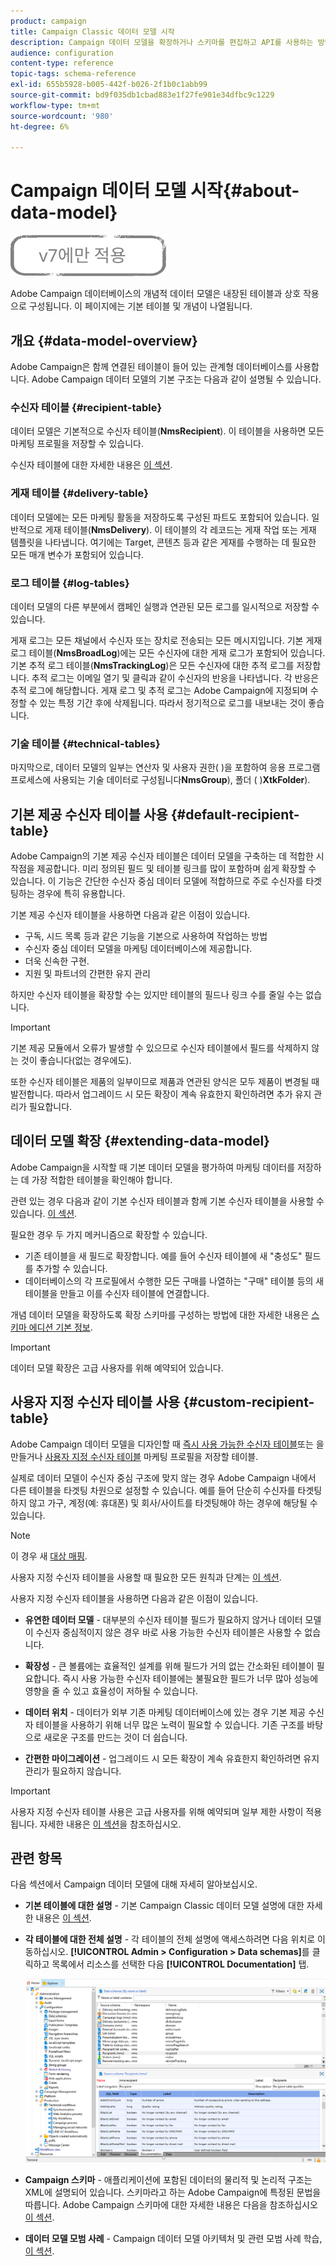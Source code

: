 ```yaml
---
product: campaign
title: Campaign Classic 데이터 모델 시작
description: Campaign 데이터 모델을 확장하거나 스키마를 편집하고 API를 사용하는 방법을 알아보십시오
audience: configuration
content-type: reference
topic-tags: schema-reference
exl-id: 655b5928-b005-442f-b026-2f1b0c1abb99
source-git-commit: bd9f035db1cbad883e1f27fe901e34dfbc9c1229
workflow-type: tm+mt
source-wordcount: '980'
ht-degree: 6%

---
```


# Campaign 데이터 모델 시작{#about-data-model}

![](../../assets/v7-only.svg)

Adobe Campaign 데이터베이스의 개념적 데이터 모델은 내장된 테이블과 상호 작용으로 구성됩니다. 이 페이지에는 기본 테이블 및 개념이 나열됩니다.

## 개요 {#data-model-overview}

Adobe Campaign은 함께 연결된 테이블이 들어 있는 관계형 데이터베이스를 사용합니다. Adobe Campaign 데이터 모델의 기본 구조는 다음과 같이 설명될 수 있습니다.

### 수신자 테이블 {#recipient-table}

데이터 모델은 기본적으로 수신자 테이블(**NmsRecipient**). 이 테이블을 사용하면 모든 마케팅 프로필을 저장할 수 있습니다.

수신자 테이블에 대한 자세한 내용은 [이 섹션](#default-recipient-table).

### 게재 테이블 {#delivery-table}

데이터 모델에는 모든 마케팅 활동을 저장하도록 구성된 파트도 포함되어 있습니다. 일반적으로 게재 테이블(**NmsDelivery**). 이 테이블의 각 레코드는 게재 작업 또는 게재 템플릿을 나타냅니다. 여기에는 Target, 콘텐츠 등과 같은 게재를 수행하는 데 필요한 모든 매개 변수가 포함되어 있습니다.

### 로그 테이블 {#log-tables}

데이터 모델의 다른 부분에서 캠페인 실행과 연관된 모든 로그를 일시적으로 저장할 수 있습니다.

게재 로그는 모든 채널에서 수신자 또는 장치로 전송되는 모든 메시지입니다. 기본 게재 로그 테이블(**NmsBroadLog**)에는 모든 수신자에 대한 게재 로그가 포함되어 있습니다.
기본 추적 로그 테이블(**NmsTrackingLog**)은 모든 수신자에 대한 추적 로그를 저장합니다. 추적 로그는 이메일 열기 및 클릭과 같이 수신자의 반응을 나타냅니다. 각 반응은 추적 로그에 해당합니다.
게재 로그 및 추적 로그는 Adobe Campaign에 지정되며 수정할 수 있는 특정 기간 후에 삭제됩니다. 따라서 정기적으로 로그를 내보내는 것이 좋습니다.

### 기술 테이블 {#technical-tables}

마지막으로, 데이터 모델의 일부는 연산자 및 사용자 권한( )을 포함하여 응용 프로그램 프로세스에 사용되는 기술 데이터로 구성됩니다&#x200B;**NmsGroup**), 폴더 ( )**XtkFolder**).

## 기본 제공 수신자 테이블 사용 {#default-recipient-table}

Adobe Campaign의 기본 제공 수신자 테이블은 데이터 모델을 구축하는 데 적합한 시작점을 제공합니다. 미리 정의된 필드 및 테이블 링크를 많이 포함하며 쉽게 확장할 수 있습니다. 이 기능은 간단한 수신자 중심 데이터 모델에 적합하므로 주로 수신자를 타겟팅하는 경우에 특히 유용합니다.

기본 제공 수신자 테이블을 사용하면 다음과 같은 이점이 있습니다.

* 구독, 시드 목록 등과 같은 기능을 기본으로 사용하여 작업하는 방법
* 수신자 중심 데이터 모델을 마케팅 데이터베이스에 제공합니다.
* 더욱 신속한 구현.
* 지원 및 파트너의 간편한 유지 관리

하지만 수신자 테이블을 확장할 수는 있지만 테이블의 필드나 링크 수를 줄일 수는 없습니다.

>[!IMPORTANT]
>
>기본 제공 모듈에서 오류가 발생할 수 있으므로 수신자 테이블에서 필드를 삭제하지 않는 것이 좋습니다(없는 경우에도).

또한 수신자 테이블은 제품의 일부이므로 제품과 연관된 양식은 모두 제품이 변경될 때 발전합니다. 따라서 업그레이드 시 모든 확장이 계속 유효한지 확인하려면 추가 유지 관리가 필요합니다.

## 데이터 모델 확장 {#extending-data-model}

Adobe Campaign을 시작할 때 기본 데이터 모델을 평가하여 마케팅 데이터를 저장하는 데 가장 적합한 테이블을 확인해야 합니다.

관련 있는 경우 다음과 같이 기본 수신자 테이블과 함께 기본 수신자 테이블을 사용할 수 있습니다. [이 섹션](#default-recipient-table).

필요한 경우 두 가지 메커니즘으로 확장할 수 있습니다.

* 기존 테이블을 새 필드로 확장합니다. 예를 들어 수신자 테이블에 새 &quot;충성도&quot; 필드를 추가할 수 있습니다.
* 데이터베이스의 각 프로필에서 수행한 모든 구매를 나열하는 &quot;구매&quot; 테이블 등의 새 테이블을 만들고 이를 수신자 테이블에 연결합니다.

개념 데이터 모델을 확장하도록 확장 스키마를 구성하는 방법에 대한 자세한 내용은 [스키마 에디션 기본 정보](../../configuration/using/about-schema-edition.md).

>[!IMPORTANT]
>
>데이터 모델 확장은 고급 사용자를 위해 예약되어 있습니다.

## 사용자 지정 수신자 테이블 사용 {#custom-recipient-table}

Adobe Campaign 데이터 모델을 디자인할 때 [즉시 사용 가능한 수신자 테이블](#default-recipient-table)또는 을 만들거나 [사용자 지정 수신자 테이블](../../configuration/using/about-custom-recipient-table.md) 마케팅 프로필을 저장할 테이블.

실제로 데이터 모델이 수신자 중심 구조에 맞지 않는 경우 Adobe Campaign 내에서 다른 테이블을 타겟팅 차원으로 설정할 수 있습니다. 예를 들어 단순히 수신자를 타겟팅하지 않고 가구, 계정(예: 휴대폰) 및 회사/사이트를 타겟팅해야 하는 경우에 해당될 수 있습니다.

>[!NOTE]
>
>이 경우 새 [대상 매핑](../../configuration/using/target-mapping.md).

사용자 지정 수신자 테이블을 사용할 때 필요한 모든 원칙과 단계는 [이 섹션](../../configuration/using/about-custom-recipient-table.md).

사용자 지정 수신자 테이블을 사용하면 다음과 같은 이점이 있습니다.

* **유연한 데이터 모델** - 대부분의 수신자 테이블 필드가 필요하지 않거나 데이터 모델이 수신자 중심적이지 않은 경우 바로 사용 가능한 수신자 테이블은 사용할 수 없습니다.

* **확장성** - 큰 볼륨에는 효율적인 설계를 위해 필드가 거의 없는 간소화된 테이블이 필요합니다. 즉시 사용 가능한 수신자 테이블에는 불필요한 필드가 너무 많아 성능에 영향을 줄 수 있고 효율성이 저하될 수 있습니다.

* **데이터 위치** - 데이터가 외부 기존 마케팅 데이터베이스에 있는 경우 기본 제공 수신자 테이블을 사용하기 위해 너무 많은 노력이 필요할 수 있습니다. 기존 구조를 바탕으로 새로운 구조를 만드는 것이 더 쉽습니다.

* **간편한 마이그레이션** - 업그레이드 시 모든 확장이 계속 유효한지 확인하려면 유지 관리가 필요하지 않습니다.

>[!IMPORTANT]
>
>사용자 지정 수신자 테이블 사용은 고급 사용자를 위해 예약되며 일부 제한 사항이 적용됩니다. 자세한 내용은 [이 섹션](../../configuration/using/about-custom-recipient-table.md)을 참조하십시오.

## 관련 항목

다음 섹션에서 Campaign 데이터 모델에 대해 자세히 알아보십시오.

* **기본 테이블에 대한 설명** - 기본 Campaign Classic 데이터 모델 설명에 대한 자세한 내용은 [이 섹션](../../configuration/using/data-model-description.md).

* **각 테이블에 대한 전체 설명** - 각 테이블의 전체 설명에 액세스하려면 다음 위치로 이동하십시오. **[!UICONTROL Admin > Configuration > Data schemas]**&#x200B;를 클릭하고 목록에서 리소스를 선택한 다음 **[!UICONTROL Documentation]** 탭.

   ![](assets/data-model_documentation-tab.png)


* **Campaign 스키마** - 애플리케이션에 포함된 데이터의 물리적 및 논리적 구조는 XML에 설명되어 있습니다. 스키마라고 하는 Adobe Campaign에 특정된 문법을 따릅니다. Adobe Campaign 스키마에 대한 자세한 내용은 다음을 참조하십시오 [이 섹션](../../configuration/using/about-schema-reference.md).

* **데이터 모델 모범 사례** - Campaign 데이터 모델 아키텍처 및 관련 모범 사례 학습, [이 섹션](../../configuration/using/data-model-best-practices.md#data-model-architecture).
